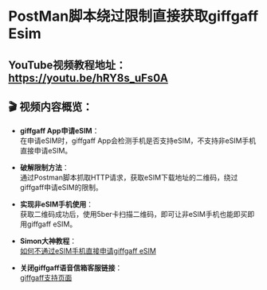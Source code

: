 # PostMan脚本绕过限制直接获取giffgaff Esim 

## YouTube视频教程地址：https://youtu.be/hRY8s_uFs0A

## 🎬 视频内容概览：
- **giffgaff App申请eSIM**：  
  在申请eSIM时，giffgaff App会检测手机是否支持eSIM，不支持非eSIM手机直接申请eSIM。

- **破解限制方法**：  
  通过Postman脚本抓取HTTP请求，获取eSIM下载地址的二维码，绕过giffgaff申请eSIM的限制。

- **实现非eSIM手机使用**：  
  获取二维码成功后，使用5ber卡扫描二维码，即可让非eSIM手机也能即买即用giffgaff eSIM。

- **Simon大神教程**：  
  [如何不通过eSIM手机直接申请giffgaff eSIM](https://simonmy.com/posts/%E5%A6%82%E4%BD%95%E4%B8%8D%E9%80%9A%E8%BF%87esim%E6%89%8B%E6%9C%BA%E7%9B%B4%E6%8E%A5%E7%94%B3%E8%AF%B7giffgaff-esim.html)

- **关闭giffgaff语音信箱客服链接**：  
  [giffgaff支持页面](https://support2.giffgaff.com/app/ask/Calls-texts-and-data-not-working/Accessing-voicemail-in-the-UK/form/)
```

